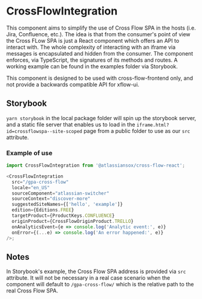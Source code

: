 # CrossFlowIntegration

This component aims to simplify the use of Cross Flow SPA in the hosts (i.e. Jira, Confluence, etc.). The idea is that from the consumer's point of view the Cross FLow SPA is just a React component which offers an API to interact with. The whole complexity of interacting with an iframe via messages is encapsulated and hidden from the consumer. The component enforces, via TypeScript, the signatures of its methods and routes. A working example can be found in the examples folder via Storybook.

This component is designed to be used with cross-flow-frontend only, and not provide a backwards compatible API for xflow-ui.

## Storybook

`yarn storybook` in the local package folder will spin up the storybook server, and a static file server that enables us to load in the `iframe.html?id=crossflowspa--site-scoped` page from a public folder to use as our `src` attribute.

### Example of use

```javascript
import CrossFlowIntegration from '@atlassiansox/cross-flow-react';

<CrossFlowIntegration
  src="/gpa-cross-flow"
  locale="en_US"
  sourceComponent="atlassian-switcher"
  sourceContext="discover-more"
  suggestedSiteNames={['hello', 'example']}
  edition={Editions.FREE}
  targetProduct={ProductKeys.CONFLUENCE}
  originProduct={CrossFlowOriginProduct.TRELLO}
  onAnalyticsEvent={e => console.log('Analytic event:', e)}
  onError={(...e) => console.log('An error happened:', e)}
/>;
```

## Notes

In Storybook's example, the Cross Flow SPA address is provided via `src` attribute. It will not be necessary in a real case scenario when the component will default to `/gpa-cross-flow/` which is the relative path to the real Cross Flow SPA.
